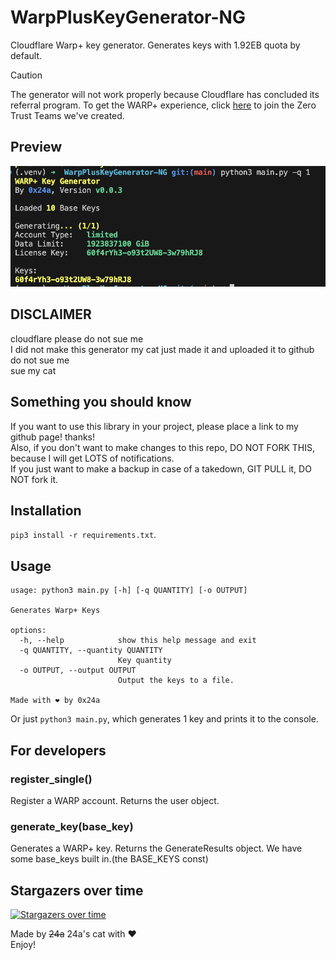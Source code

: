 # WarpPlusKeyGenerator-NG
Cloudflare Warp+ key generator.
Generates keys with 1.92EB quota by default.

> [!CAUTION]
> The generator will not work properly because Cloudflare has concluded its referral program. To get the WARP+ experience, click [here](https://github.com/0x24a/WarpPlusKeyGenerator-NG/issues/11) to join the Zero Trust Teams we've created.

## Preview
![preview](preview.png)

## DISCLAIMER
cloudflare please do not sue me  
I did not make this generator
my cat just made it and uploaded it to github  
do not sue me  
sue my cat

## Something you should know
If you want to use this library in your project, please place a link to my github page! thanks!  
Also, if you don't want to make changes to this repo, DO NOT FORK THIS, because I will get LOTS of notifications.  
If you just want to make a backup in case of a takedown, GIT PULL it, DO NOT fork it.

## Installation
`pip3 install -r requirements.txt`.

## Usage
```
usage: python3 main.py [-h] [-q QUANTITY] [-o OUTPUT]

Generates Warp+ Keys

options:
  -h, --help            show this help message and exit
  -q QUANTITY, --quantity QUANTITY
                        Key quantity
  -o OUTPUT, --output OUTPUT
                        Output the keys to a file.

Made with ❤️ by 0x24a
```
Or just `python3 main.py`, which generates 1 key and prints it to the console.

## For developers

### register_single()
Register a WARP account. Returns the user object.

### generate_key(base_key)
Generates a WARP+ key. Returns the GenerateResults object. We have some base_keys built in.(the BASE_KEYS const)

## Stargazers over time
[![Stargazers over time](https://starchart.cc/0x24a/WarpPlusKeyGenerator-NG.svg?variant=adaptive)](https://starchart.cc/0x24a/WarpPlusKeyGenerator-NG)

Made by ~~24a~~ 24a's cat with ❤️  
Enjoy!
